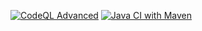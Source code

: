 [![CodeQL Advanced](https://github.com/joaoh4547/task-manager/actions/workflows/codeql.yml/badge.svg)](https://github.com/joaoh4547/task-manager/actions/workflows/codeql.yml)
[![Java CI with Maven](https://github.com/joaoh4547/task-manager/actions/workflows/maven.yml/badge.svg)](https://github.com/joaoh4547/task-manager/actions/workflows/maven.yml)
